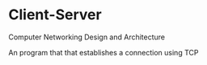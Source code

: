 # Client-Server
Computer Networking Design and Architecture

An program that that establishes a connection using TCP 


